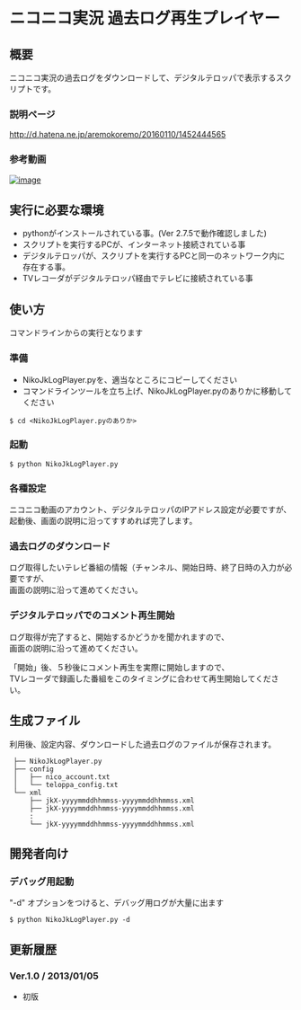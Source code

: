 # ニコニコ実況 過去ログ再生プレイヤー

## 概要
ニコニコ実況の過去ログをダウンロードして、デジタルテロッパで表示するスクリプトです。

### 説明ページ
http://d.hatena.ne.jp/aremokoremo/20160110/1452444565

### 参考動画
[![image](http://img.youtube.com/vi/SlJEGiAil20/0.jpg)](https://www.youtube.com/watch?v=SlJEGiAil20)


## 実行に必要な環境
- pythonがインストールされている事。(Ver 2.7.5で動作確認しました)
- スクリプトを実行するPCが、インターネット接続されている事
- デジタルテロッパが、スクリプトを実行するPCと同一のネットワーク内に存在する事。
- TVレコーダがデジタルテロッパ経由でテレビに接続されている事

## 使い方
コマンドラインからの実行となります

### 準備
- NikoJkLogPlayer.pyを、適当なところにコピーしてください
- コマンドラインツールを立ち上げ、NikoJkLogPlayer.pyのありかに移動してください

```
$ cd <NikoJkLogPlayer.pyのありか> 
```

### 起動
```
$ python NikoJkLogPlayer.py
```

### 各種設定
ニコニコ動画のアカウント、デジタルテロッパのIPアドレス設定が必要ですが、  
起動後、画面の説明に沿ってすすめれば完了します。

### 過去ログのダウンロード
ログ取得したいテレビ番組の情報（チャンネル、開始日時、終了日時の入力が必要ですが、  
画面の説明に沿って進めてください。

### デジタルテロッパでのコメント再生開始
ログ取得が完了すると、開始するかどうかを聞かれますので、  
画面の説明に沿って進めてください。

「開始」後、５秒後にコメント再生を実際に開始しますので、  
TVレコーダで録画した番組をこのタイミングに合わせて再生開始してください。


## 生成ファイル
利用後、設定内容、ダウンロードした過去ログのファイルが保存されます。


     ├── NikoJkLogPlayer.py
     ├── config
     │   ├── nico_account.txt
     │   └── teloppa_config.txt
     └── xml
         ├── jkX-yyyymmddhhmmss-yyyymmddhhmmss.xml
         ├── jkX-yyyymmddhhmmss-yyyymmddhhmmss.xml
         :
         └── jkX-yyyymmddhhmmss-yyyymmddhhmmss.xml


## 開発者向け
### デバッグ用起動
"-d" オプションをつけると、デバッグ用ログが大量に出ます
```
$ python NikoJkLogPlayer.py -d
```

## 更新履歴
### Ver.1.0 / 2013/01/05
- 初版



